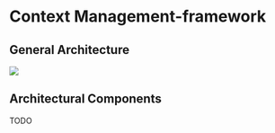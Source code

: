 Context Management-framework
============================

General Architecture
--------------------

![](http://www.wafl.ugent.be/webinos/context-framework.png)

Architectural Components
------------------------

TODO

